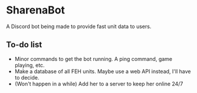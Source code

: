 # SharenaBot
A Discord bot being made to provide fast unit data to users.

## To-do list
- Minor commands to get the bot running. A ping command, game playing, etc.
- Make a database of all FEH units. Maybe use a web API instead, I'll have to decide.
- (Won't happen in a while) Add her to a server to keep her online 24/7
